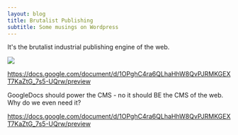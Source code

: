 ```yaml
---
layout: blog
title: Brutalist Publishing
subtitle: Some musings on Wordpress
---
```


It's the brutalist industrial publishing engine of the web.

![](/images/googledocscreenshot.png)

https://docs.google.com/document/d/1OPghC4ra6QLhaHhW8QvPJRMKGEXT7KaZtG_7s5-UQrw/preview

GoogleDocs should power the CMS - no it should BE the CMS of the web. Why do we even need it?

https://docs.google.com/document/d/1OPghC4ra6QLhaHhW8QvPJRMKGEXT7KaZtG_7s5-UQrw/preview